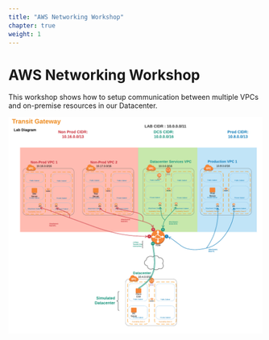 ```yaml
---
title: "AWS Networking Workshop"
chapter: true
weight: 1
---
```


# AWS Networking Workshop

This workshop shows how to setup communication between multiple VPCs and on-premise resources in our Datacenter.

![Speficy Details Screenshot](images/hybrid-tgw-diagram.png)

